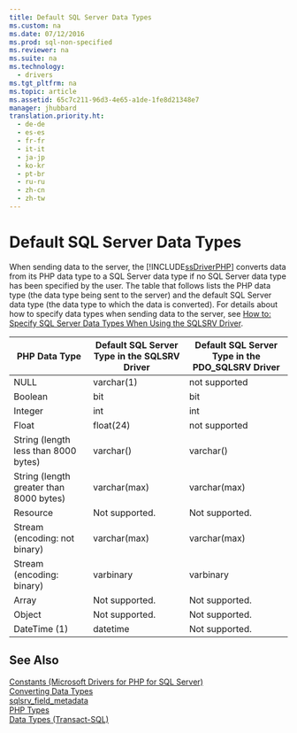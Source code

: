 ```yaml
---
title: Default SQL Server Data Types
ms.custom: na
ms.date: 07/12/2016
ms.prod: sql-non-specified
ms.reviewer: na
ms.suite: na
ms.technology: 
  - drivers
ms.tgt_pltfrm: na
ms.topic: article
ms.assetid: 65c7c211-96d3-4e65-a1de-1fe8d21348e7
manager: jhubbard
translation.priority.ht: 
  - de-de
  - es-es
  - fr-fr
  - it-it
  - ja-jp
  - ko-kr
  - pt-br
  - ru-ru
  - zh-cn
  - zh-tw
---
```

# Default SQL Server Data Types
When sending data to the server, the [!INCLUDE[ssDriverPHP](../content/includes/ssDriverPHP_md.md)] converts data from its PHP data type to a SQL Server data type if no SQL Server data type has been specified by the user. The table that follows lists the PHP data type \(the data type being sent to the server\) and the default SQL Server data type \(the data type to which the data is converted\). For details about how to specify data types when sending data to the server, see [How to: Specify SQL Server Data Types When Using the SQLSRV Driver](../Topic/How%20to:%20Specify%20SQL%20Server%20Data%20Types%20When%20Using%20the%20SQLSRV%20Driver.md).  
  
|PHP Data Type|Default SQL Server Type in the SQLSRV Driver|Default SQL Server Type in the PDO\_SQLSRV Driver|  
|-----------------|------------------------------------------------|-----------------------------------------------------|  
|NULL|varchar\(1\)|not supported|  
|Boolean|bit|bit|  
|Integer|int|int|  
|Float|float\(24\)|not supported|  
|String \(length less than 8000 bytes\)|varchar\(<string length>\)|varchar\(<string length>\)|  
|String \(length greater than 8000 bytes\)|varchar\(max\)|varchar\(max\)|  
|Resource|Not supported.|Not supported.|  
|Stream \(encoding: not binary\)|varchar\(max\)|varchar\(max\)|  
|Stream \(encoding: binary\)|varbinary|varbinary|  
|Array|Not supported.|Not supported.|  
|Object|Not supported.|Not supported.|  
|DateTime \(1\)|datetime|Not supported.|  
  
## See Also  
[Constants &#40;Microsoft Drivers for PHP for SQL Server&#41;](../content/Constants--Microsoft-Drivers-for-PHP-for-SQL-Server-.md)  
[Converting Data Types](../content/Converting-Data-Types.md)  
[sqlsrv_field_metadata](../content/sqlsrv_field_metadata.md)  
[PHP Types](http://go.microsoft.com/fwlink/?LinkId=109071)  
[Data Types \(Transact\-SQL\)](http://go.microsoft.com/fwlink/?LinkId=109068)  
  
